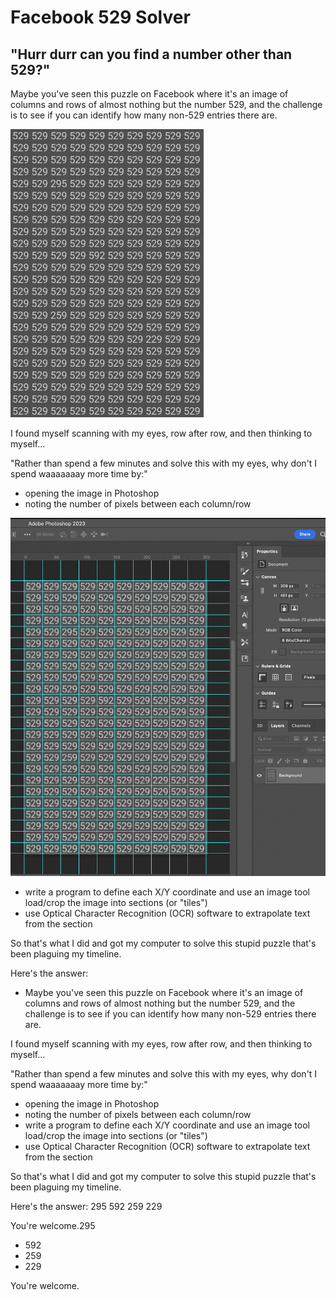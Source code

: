 # Facebook 529 Solver

## "Hurr durr can you find a number other than 529?"

Maybe you've seen this puzzle on Facebook where it's an image of columns and rows of almost nothing but the number 529, and the challenge is to see if you can identify how many non-529 entries there are. 

![Facebook 529 puzzle image](https://github.com/ZeroOneLabs/fb-529-solver/blob/main/images/529s.jpg?raw=true)

I found myself scanning with my eyes, row after row, and then thinking to myself... 

"Rather than spend a few minutes and solve this with my eyes, why don't I spend waaaaaaay more time by:"

- opening the image in Photoshop
- noting the number of pixels between each column/row

![Facebook 529 puzzle photoshop slizes](https://github.com/ZeroOneLabs/fb-529-solver/blob/main/images/solution/1-slices.jpg?raw=true)


- write a program to define each X/Y coordinate and use an image tool load/crop the image into sections (or "tiles") 
- use Optical Character Recognition (OCR) software to extrapolate text from the section

So that's what I did and got my computer to solve this stupid puzzle that's been plaguing my timeline.

Here's the answer:
- Maybe you've seen this puzzle on Facebook where it's an image of columns and rows of almost nothing but the number 529, and the challenge is to see if you can identify how many non-529 entries there are. 

I found myself scanning with my eyes, row after row, and then thinking to myself... 

"Rather than spend a few minutes and solve this with my eyes, why don't I spend waaaaaaay more time by:"

- opening the image in Photoshop
- noting the number of pixels between each column/row
- write a program to define each X/Y coordinate and use an image tool load/crop the image into sections (or "tiles") 
- use Optical Character Recognition (OCR) software to extrapolate text from the section

So that's what I did and got my computer to solve this stupid puzzle that's been plaguing my timeline.

Here's the answer:
295
592
259
229

You're welcome.295
- 592
- 259
- 229

You're welcome.